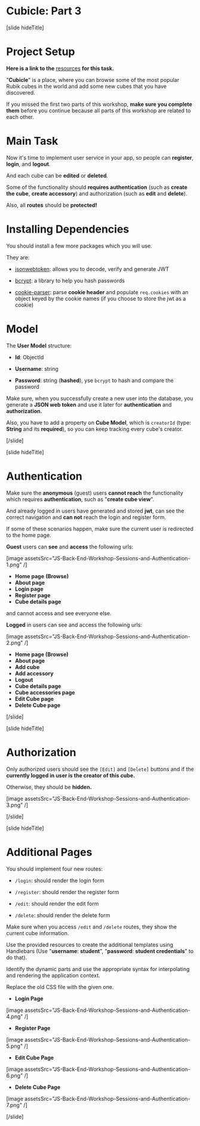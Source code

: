 # Cubicle: Part 3

[slide hideTitle]
# Project Setup

**Here is a link to the** [resources](https://videos.softuni.org/resources/javascript/javascript-backend/05-Sessions-and-Authentication-Workshop-Resources.zip) **for this task.**

"**Cubicle**" is a place, where you can browse some of the most popular Rubik cubes in the world and add some new cubes that you have discovered.  

If you missed the first two parts of this workshop, **make sure you complete them** before you continue because all parts of this workshop are related to each other.

# Main Task 

Now it's time to implement user service in your app, so people can **register**, **login**, and **logout**. 

And each cube can be **edited** or **deleted**. 

Some of the functionality should **requires authentication** (such as **create the cube**, **create accessory**) and authorization (such as **edit** and **delete**).

Also, all **routes** should be **protected!** 

# Installing Dependencies 

You should install a few more packages which you will use. 

They are: 

- [jsonwebtoken](https://www.npmjs.com/package/jsonwebtoken): allows you to decode, verify and generate JWT

- [bcrypt](https://www.npmjs.com/package/bcrypt): a library to help you hash passwords

- [cookie-parser](https://www.npmjs.com/package/cookie-parser): parse **cookie header** and populate `req.cookies` with an object keyed by the cookie names (if you choose to store the jwt as а cookie)

# Model 

The **User Model** structure:

- **Id**: ObjectId

- **Username**:  string

- **Password**: string (**hashed**), уse `bcrypt` to hash and compare the password

Make sure, when you successfully create a new user into the database, you generate a **JSON web token** and use it later for **authentication** and **authorization.**

Also, you have to add a property on **Cube Model**, which is `creatorId` (type: **String** and its **required**), so you can keep tracking every cube's creator. 

[/slide]


[slide hideTitle]
# Authentication 

Make sure the **anonymous** (guest) users **cannot reach** the functionality which requires **authentication**, such as "**create cube view**".

And already logged in users have generated and stored **jwt**, can see the correct navigation and **can not** reach the login and register form.

If some of these scenarios happen, make sure the current user is redirected to the home page.

**Guest** users can **see** and **access** the following urls: 

[image assetsSrc="JS-Back-End-Workshop-Sessions-and-Authentication-1.png" /]

- **Home page** **(Browse)**
- **About page**
- **Login page**
- **Register page**
- **Cube details page**

and cannot access and see everyone else.

**Logged** in users can see and access the following urls:

[image assetsSrc="JS-Back-End-Workshop-Sessions-and-Authentication-2.png" /]

- **Home page (Browse)**
- **About page**
- **Add cube**
- **Add accessory**
- **Logout**
- **Cube details page**
- **Cube accessories page**
- **Edit Cube page**
- **Delete Cube page**

[/slide]

[slide hideTitle]
# Authorization

Only authorized users should see the `[Edit]` and `[Delete]` buttons and if the **currently logged in user is the creator of this cube.**

Otherwise, they should be **hidden.**

[image assetsSrc="JS-Back-End-Workshop-Sessions-and-Authentication-3.png" /]

[/slide]

[slide hideTitle]
# Additional Pages

You should implement four new routes:

- `/login`: should render the login form

- `/register`: should render the register form

- `/edit`: should render the edit form

- `/delete`: should render the delete form

Make sure when you access `/edit` and `/delete` routes, they show the current cube information.

Use the provided resources to create the additional templates using Handlebars (Use "**username**: **student**", "**password**: **student credentials**" to do that).

Identify the dynamic parts and use the appropriate syntax for interpolating and rendering the application context. 

Replace the old CSS file with the given one.

- **Login Page**

[image assetsSrc="JS-Back-End-Workshop-Sessions-and-Authentication-4.png" /]

- **Register Page**

[image assetsSrc="JS-Back-End-Workshop-Sessions-and-Authentication-5.png" /]

- **Edit Cube Page**

[image assetsSrc="JS-Back-End-Workshop-Sessions-and-Authentication-6.png" /]

- **Delete Cube Page**

[image assetsSrc="JS-Back-End-Workshop-Sessions-and-Authentication-7.png" /]

[/slide]

